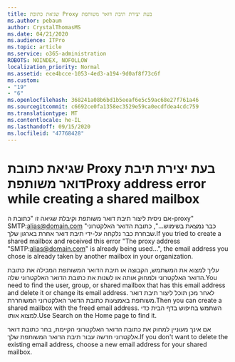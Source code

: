 ```yaml
---
title: שגיאת כתובת Proxy בעת יצירת תיבת דואר משותפת
ms.author: pebaum
author: CrystalThomasMS
ms.date: 04/21/2020
ms.audience: ITPro
ms.topic: article
ms.service: o365-administration
ROBOTS: NOINDEX, NOFOLLOW
localization_priority: Normal
ms.assetid: ece4bcce-1053-4ed3-a194-9d0af8f73c6f
ms.custom:
- "19"
- "6"
ms.openlocfilehash: 368241a08b6bd1b5eeaf6e5c59ac68e27f761a46
ms.sourcegitcommit: c6692ce0fa1358ec3529e59ca0ecdfdea4cdc759
ms.translationtype: MT
ms.contentlocale: he-IL
ms.lasthandoff: 09/15/2020
ms.locfileid: "47768428"
---
```

# <a name="proxy-address-error-while-creating-a-shared-mailbox"></a><span data-ttu-id="0d169-102">שגיאת כתובת Proxy בעת יצירת תיבת דואר משותפת</span><span class="sxs-lookup"><span data-stu-id="0d169-102">Proxy address error while creating a shared mailbox</span></span>

<span data-ttu-id="0d169-103">אם ניסית ליצור תיבת דואר משותפת וקיבלת שגיאה זו "כתובת ה-proxy" SMTP:alias@domain.com "כבר נמצאת בשימוש...", כתובת הדואר האלקטרוני שבחרת כבר נלקחה על-ידי תיבת דואר אחרת בארגון שלך.</span><span class="sxs-lookup"><span data-stu-id="0d169-103">If you tried to create a shared mailbox and received this error "The proxy address "SMTP:alias@domain.com" is already being used…", the email address you chose is already taken by another mailbox in your organization.</span></span>
  
<span data-ttu-id="0d169-104">עליך למצוא את המשתמש, הקבוצה או תיבת הדואר המשותפת המכילה את כתובת הדואר האלקטרוני ולמחוק אותה או לשנות את כתובת הדואר האלקטרוני שלה.</span><span class="sxs-lookup"><span data-stu-id="0d169-104">You need to find the user, group, or shared mailbox that has this email address and delete it or change its email address.</span></span> <span data-ttu-id="0d169-105">לאחר מכן תוכל ליצור תיבת דואר משותפת באמצעות כתובת הדואר האלקטרוני המשוחררת.</span><span class="sxs-lookup"><span data-stu-id="0d169-105">Then you can create a shared mailbox with the freed email address.</span></span> <span data-ttu-id="0d169-106">השתמש בחיפוש בדף הבית כדי למצוא אותו.</span><span class="sxs-lookup"><span data-stu-id="0d169-106">Use Search on the Home page to find it.</span></span>
  
<span data-ttu-id="0d169-107">אם אינך מעוניין למחוק את כתובת הדואר האלקטרוני הקיימת, בחר כתובת דואר אלקטרוני חדשה עבור תיבת הדואר המשותפת שלך.</span><span class="sxs-lookup"><span data-stu-id="0d169-107">If you don't want to delete the existing email address, choose a new email address for your shared mailbox.</span></span>
  